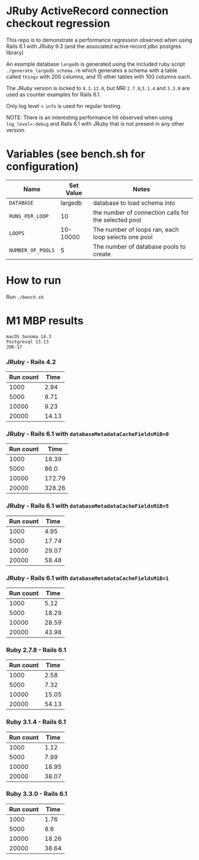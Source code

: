 # JRuby ActiveRecord connection checkout regression

This repo is to demonstrate a performance regression observed when using Rails 6.1 with JRuby 9.3 (and the associated active record jdbc postgres library)

An example database `largedb` is generated using the included ruby script `./generate_largedb_schema.rb` which generates a schema with a table called `things` with 200 columns, and 15 other tables with 100 columns each.

The JRuby version is locked to `9.3.13.0`, but MRI `2.7.8`,`3.1.4` and `3.3.0` are used as counter examples for Rails 6.1.

Only log level = `info` is used for regular testing.

NOTE: There is an interesting performance hit observed when using `log_level=:debug` and Rails 6.1 with JRuby that is not present in any other version.

# Variables (see bench.sh for configuration)

| Name | Set Value | Notes |
| --- | --- | --- |
| `DATABASE` | largedb | database to load schema into |
| `RUNS_PER_LOOP` | 10 | the number of connection calls for the selected pool |
| `LOOPS` | 10-10000 | The number of loops ran, each loop selects one pool |
| `NUMBER_OF_POOLS` | 5 | The number of database pools to create | 

# How to run

Run `./bench.sh`

# M1 MBP results

```
macOS Sonoma 14.3
Postgresql 13.13
JDK-17
```

### JRuby -  Rails 4.2 
| Run count | Time |
| --- | --- |
| 1000 | 2.94 |
| 5000 | 8.71 |
| 10000 | 9.23 |
| 20000 | 14.13 |

### JRuby -  Rails 6.1 with `databaseMetadataCacheFieldsMiB=0`
| Run count | Time |
| --- | --- |
| 1000 | 18.39 |
| 5000 | 86.0 |
| 10000 | 172.79 |
| 20000 | 328.26 |

### JRuby - Rails 6.1 with `databaseMetadataCacheFieldsMiB=5`
| Run count | Time |
| --- | --- |
| 1000 | 4.95 |
| 5000 | 17.74 |
| 10000 | 29.07 |
| 20000 | 58.48 |

### JRuby - Rails 6.1 with `databaseMetadataCacheFieldsMiB=1`
| Run count | Time |
| --- | --- |
| 1000 | 5.12 |
| 5000 | 18.29 |
| 10000 | 28.59 |
| 20000 | 43.98 |

### Ruby 2.7.8 - Rails 6.1
| Run count | Time |
| --- | --- |
| 1000 | 2.58 |
| 5000 | 7.32 |
| 10000 | 15.05 |
| 20000 | 54.13 |

### Ruby 3.1.4 - Rails 6.1
| Run count | Time |
| --- | --- |
| 1000 | 1.12 |
| 5000 | 7.99 |
| 10000 | 18.95 |
| 20000 | 38.07 |

### Ruby 3.3.0 - Rails 6.1
| Run count | Time |
| --- | --- |
| 1000 | 1.76 |
| 5000 | 8.6 |
| 10000 | 18.26 |
| 20000 | 38.64 |
